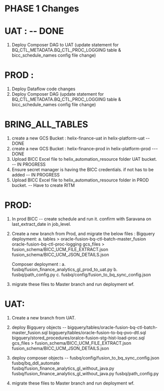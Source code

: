 
# PHASE 1 Changes

# UAT : -- DONE
1. Deploy Composer DAG to UAT 
   (update statement for BQ_CTL_METADATA.BQ_CTL_PROC_LOGGING table & bicc_schedule_names config file change)

# PROD :
1. Deploy Dataflow code changes 
2. Deploy Composer DAG
   (update statement for BQ_CTL_METADATA.BQ_CTL_PROC_LOGGING table & bicc_schedule_names config file change)



# BRING_ALL_TABLES 

1. create a new GCS Bucket : helix-finance-uat in helix-platform-uat -- DONE
2. create a new GCS Bucket : helix-finance-prod in helix-platform-prod  --- DONE
3. Upload BICC Excel file to helix_automation_resource folder UAT bucket. -- IN PROGRESS
4. Ensure secret manager is having the BICC credentials. if not has to be added -- IN PROGRESS
5. Upload BICC Excel file to helix_automation_resource folder in PROD bucket. -- Have to create RITM


# PROD:
1. In prod BICC -- create schedule and run it.
    confirm with Saravana on last_extract_date in job_level.

2. Create a new branch from Prod, and migrate the below files :
    Bigquery deployment:
     a. tables > oracle-fusion-bq-ctl-batch-master_fusion
                 oracle-fusion-bq-ctl-proc-logging
        gcs_files > fusion_schema/BICC_UCM_FILE_EXTRACT.json
                    fusion_schema/BICC_UCM_JSON_DETAILS.json
    
    Composer deployment :
    a. fusbq/fusion_finance_analytics_gl_prod_to_uat.py
    b. fusbq/path_config.py
    c. fusbq/config/fusion_to_bq_sync_config.json

3. migrate these files to Master branch and run deployment wf.

# UAT:

1. Create a new branch from UAT.
2. deploy Bigquery objects --
    bigquery/tables/oracle-fusion-bq-ctl-batch-master_fusion.sql
    bigquery/tables/oracle-fusion-to-bq-pvo-dtl.sql
    bigquery/stored_procedures/oralce-fusion-stg-hist-load-proc.sql
    gcs_files > fusion_schema/BICC_UCM_FILE_EXTRACT.json
                fusion_schema/BICC_UCM_JSON_DETAILS.json

3. deploy composer objects --
   fusbq/config/fusion_to_bq_sync_config.json
   fusbq/bq_ddl_automate
   fusbq/fusion_finance_analytics_gl_without_java.py
   fusbq/fusion_finance_analytics_gl_without_java.py
   fusbq/path_config.py

4. migrate these files to Master branch and run deployment wf.
